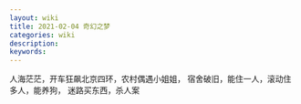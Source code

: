 ```yaml
---
layout: wiki
title: 2021-02-04 奇幻之梦
categories: wiki
description: 
keywords: 
---
```



人海茫茫，开车狂飙北京四环，农村偶遇小姐姐，
宿舍破旧，能住一人，滚动住多人，能养狗，
迷路买东西，杀人案

